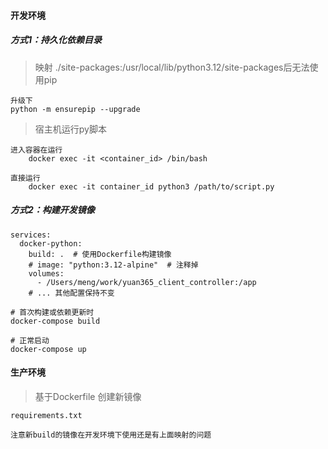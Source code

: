 #### 开发环境
##### 方式1：持久化依赖目录
>映射 ./site-packages:/usr/local/lib/python3.12/site-packages后无法使用pip
```
升级下
python -m ensurepip --upgrade
```
>宿主机运行py脚本
```
进入容器在运行
    docker exec -it <container_id> /bin/bash 
 
直接运行
    docker exec -it container_id python3 /path/to/script.py
```
##### 方式2：构建开发镜像
```
services:
  docker-python:
    build: .  # 使用Dockerfile构建镜像
    # image: "python:3.12-alpine"  # 注释掉
    volumes:
      - /Users/meng/work/yuan365_client_controller:/app
    # ... 其他配置保持不变

# 首次构建或依赖更新时
docker-compose build

# 正常启动
docker-compose up

```
#### 生产环境
> 基于Dockerfile 创建新镜像
```
requirements.txt

注意新build的镜像在开发环境下使用还是有上面映射的问题
```
